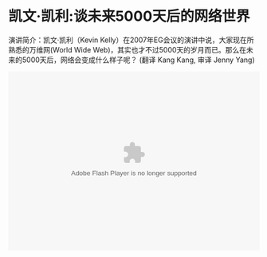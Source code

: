 # 凯文·凯利:谈未来5000天后的网络世界

演讲简介：凯文·凯利（Kevin Kelly）在2007年EG会议的演讲中说，大家现在所熟悉的万维网(World Wide Web)，其实也才不过5000天的岁月而已。那么在未来的5000天后，网络会变成什么样子呢？ (翻译 Kang Kang, 审译 Jenny Yang)


<object width="100%" height="360"><param name="movie" value="http://swf.ws.126.net/openplayer/v01/-0-2_M8GV1NMA7_M8H1BIIQ1-vimg1_ws_126_net//image/snapshot_movie/2012/12/G/4/M8H1BI2G4-.swf"></param><param name="allowScriptAccess" value="always"></param><param name="wmode" value="transparent"></param><embed src="http://swf.ws.126.net/openplayer/v01/-0-2_M8GV1NMA7_M8H1BIIQ1-vimg1_ws_126_net//image/snapshot_movie/2012/12/G/4/M8H1BI2G4-.swf" type="application/x-shockwave-flash" width="100%" height="360" allowFullScreen="true" wmode="transparent" allowScriptAccess="always"></embed></object>
